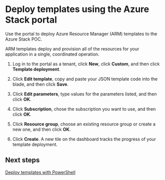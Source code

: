 <properties
	pageTitle="Deploy templates with the portal in Azure Stack | Microsoft Azure"
	description="Learn how to use the Azure Stack portal to deploy templates."
	services="azure-stack"
	documentationCenter=""
	authors="ErikjeMS"
	manager="byronr"
	editor=""/>

<tags
	ms.service="azure-stack"
	ms.workload="na"
	ms.tgt_pltfrm="na"
	ms.devlang="na"
	ms.topic="article"
	ms.date="05/25/2016"
	ms.author="erikje"/>

# Deploy templates using the Azure Stack portal

Use the portal to deploy Azure Resource Manager (ARM) templates to the Azure Stack POC.

ARM templates deploy and provision all of the resources for your application in a single, coordinated operation.

1.  Log in to the portal as a tenant, click **New**, click **Custom**, and then click **Template deployment**.

2.  Click **Edit template**, copy and paste your JSON template code into the blade, and then click **Save**.

3.  Click **Edit parameters**, type values for the parameters listed, and then click **OK**.

4.  Click **Subscription**, chose the subscription you want to use, and then click **OK**.

5.  Click **Resource group**, choose an existing resource group or create a new one, and then click **OK**.

6.  Click **Create**. A new tile on the dashboard tracks the progress of your template deployment.

## Next steps

[Deploy templates with PowerShell](azure-stack-deploy-template-powershell.md)
